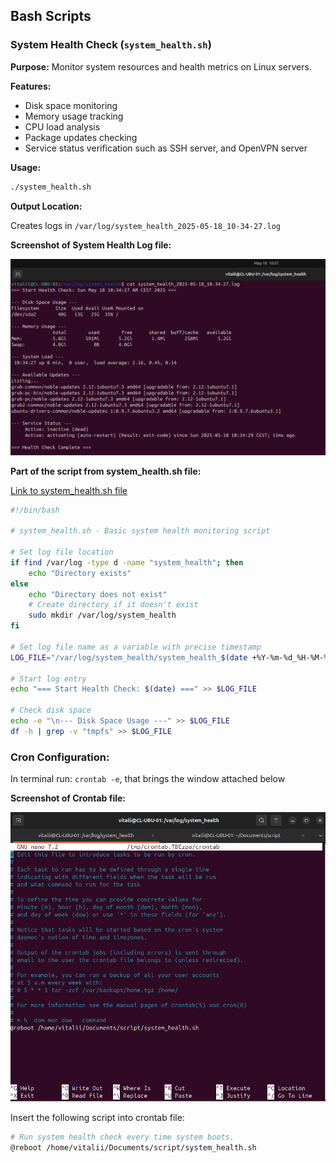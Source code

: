 ## Bash Scripts

### System Health Check (`system_health.sh`)

**Purpose:** Monitor system resources and health metrics on Linux servers.

**Features:**
- Disk space monitoring
- Memory usage tracking
- CPU load analysis
- Package updates checking
- Service status verification such as SSH server, and OpenVPN server

**Usage:**
```bash
./system_health.sh
```

**Output Location:**

Creates logs in `/var/log/system_health_2025-05-18_10-34-27.log`

**Screenshot of System Health Log file:**

![System Health Check Output](/website/assets/images/screenshots/system_health_output.png)

**Part of the script from system_health.sh file:**

[Link to system_health.sh file](/scripts/bash/system_health.sh)


```bash
#!/bin/bash

# system_health.sh - Basic system health monitoring script

# Set log file location
if find /var/log -type d -name "system_health"; then
	echo "Directory exists"
else	
	echo "Directory does not exist"
	# Create directory if it doesn't exist
	sudo mkdir /var/log/system_health
fi

# Set log file name as a variable with precise timestamp
LOG_FILE="/var/log/system_health/system_health_$(date +%Y-%m-%d_%H-%M-%S).log"

# Start log entry
echo "=== Start Health Check: $(date) ===" >> $LOG_FILE

# Check disk space
echo -e "\n--- Disk Space Usage ---" >> $LOG_FILE
df -h | grep -v "tmpfs" >> $LOG_FILE 
```

### **Cron Configuration:**
In terminal run: `crontab -e`, that brings the window attached below

**Screenshot of Crontab file:**

![Crontab File](/website/assets/images/screenshots/crontab_file.png)

Insert the following script into crontab file:

```bash
# Run system health check every time system boots.
@reboot /home/vitalii/Documents/script/system_health.sh
```

